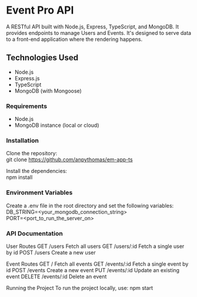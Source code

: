 # Event Pro API
A RESTful API built with Node.js, Express, TypeScript, and MongoDB. It provides endpoints to manage Users and Events. It's designed to serve data to a front-end application where the rendering happens.

## Technologies Used
- Node.js
- Express.js
- TypeScript
- MongoDB (with Mongoose)

### Requirements
- Node.js
- MongoDB instance (local or cloud)

### Installation
Clone the repository:  
git clone https://github.com/anpythomas/em-app-ts

Install the dependencies:  
npm install

### Environment Variables
Create a .env file in the root directory and set the following variables:  
DB_STRING=<your_mongodb_connection_string>  
PORT=<port_to_run_the_server_on>

### API Documentation
User Routes
GET /users            Fetch all users
GET /users/:id        Fetch a single user by id
POST /users           Create a new user

Event Routes
GET /                 Fetch all events
GET /events/:id       Fetch a single event by id
POST /events          Create a new event
PUT /events/:id       Update an existing event
DELETE /events/:id    Delete an event

Running the Project
To run the project locally, use:
npm start

